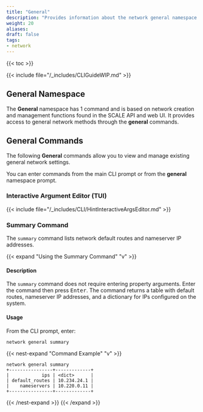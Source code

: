 ```yaml
---
title: "General"
description: "Provides information about the network general namespace in the TrueNAS CLI. Includes command syntax and common commands."
weight: 20
aliases:
draft: false
tags:
- network
---
```


{{< toc >}}

{{< include file="/_includes/CLIGuideWIP.md" >}}

## General Namespace
The **General** namespace has 1 command and is based on network creation and management functions found in the SCALE API and web UI.
It provides access to general network methods through the **general** commands.

## General Commands 
The following **General** commands allow you to view and manage existing general network settings.

You can enter commands from the main CLI prompt or from the **general** namespace prompt.

### Interactive Argument Editor (TUI)

{{< include file="/_includes/CLI/HintInteractiveArgsEditor.md" >}}

### Summary Command 
The `summary` command lists network default routes and nameserver IP addresses.

{{< expand "Using the Summary Command" "v" >}}
#### Description
The `summary` command does not require entering property arguments.
Enter the command then press <kbd>Enter</kbd>.
The command returns a table with default routes, nameserver IP addresses, and a dictionary for IPs configured on the system.

#### Usage
From the CLI prompt, enter:

`network general summary`

{{< nest-expand "Command Example" "v" >}}
```
network general summary
+----------------+-------------+
|            ips | <dict>      |
| default_routes | 10.234.24.1 |
|    nameservers | 10.220.0.11 |
+----------------+-------------+
```
{{< /nest-expand >}}
{{< /expand >}}
